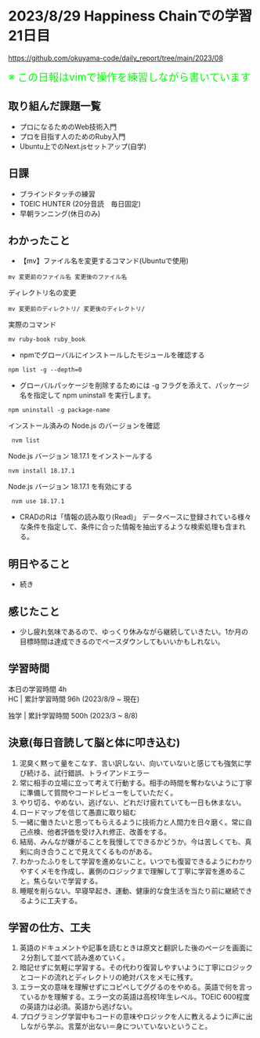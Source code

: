 # 2023/8/29 Happiness Chainでの学習21日目

https://github.com/okuyama-code/daily_report/tree/main/2023/08

<span style="font-size: 150%; color: lime;">※ この日報はvimで操作を練習しながら書いています</span>

## 取り組んだ課題一覧
- プロになるためのWeb技術入門
- プロを目指す人のためのRuby入門
- Ubuntu上でのNext.jsセットアップ(自学)

## 日課
- ブラインドタッチの練習
- TOEIC HUNTER (20分音読　毎日固定)
- 早朝ランニング(休日のみ)

<!-- ## 本日作成した or 編集したQiita記事URL -->


## わかったこと
- 【mv】ファイル名を変更するコマンド(Ubuntuで使用)
```
mv 変更前のファイル名 変更後のファイル名
```
ディレクトリ名の変更
```
mv 変更前のディレクトリ/ 変更後のディレクトリ/
```
実際のコマンド
```
mv ruby-book ruby_book
```
- npmでグローバルにインストールしたモジュールを確認する
```
npm list -g --depth=0
```
- グローバルパッケージを削除するためには -g フラグを添えて、パッケージ名を指定して npm uninstall を実行します。
```
npm uninstall -g package-name
```
インストール済みの Node.js のバージョンを確認
```
 nvm list
```
Node.js バージョン 18.17.1 をインストールする
```
nvm install 18.17.1
```
Node.js バージョン 18.17.1 を有効にする
```
 nvm use 18.17.1
```
- CRADのRは「情報の読み取り(Read)」 データベースに登録されている様々な条件を指定して、条件に合った情報を抽出するような検索処理も含まれる。

## 明日やること
- 続き

## 感じたこと
- 少し疲れ気味であるので、ゆっくり休みながら継続していきたい。1か月の目標時間は達成できるのでペースダウンしてもいいかもしれない。

## 学習時間
本日の学習時間 4h　 <br>
HC | 累計学習時間 96h (2023/8/9 ~ 現在)

独学 | 累計学習時間 500h (2023/3 ~ 8/8)


## 決意(毎日音読して脳と体に叩き込む)
1. 泥臭く黙って量をこなす、言い訳しない、向いていないと感じても強気に学び続ける、試行錯誤、トライアンドエラー
2. 常に相手の立場に立って考えて行動する。相手の時間を奪わないように丁寧に準備して質問やコードレビューをしていただく。
3. やり切る、やめない、逃げない、どれだけ疲れていても一日も休まない。
4. ロードマップを信じて愚直に取り組む
5. 一緒に働きたいと思ってもらえるように技術力と人間力を日々磨く。常に自己点検、他者評価を受け入れ修正、改善をする。
6. 結局、みんなが嫌がることを我慢してできるかどうか。今は苦しくても、真剣に向き合うことで見えてくるものがある。
7. わかったふりをして学習を進めないこと。いつでも復習できるようにわかりやすくメモを作成し、裏側のロジックまで理解して丁寧に学習を進めること。焦らないで学習する。
8. 睡眠を削らない。早寝早起き、運動、健康的な食生活を当たり前に継続できるように工夫する。

## 学習の仕方、工夫
1. 英語のドキュメントや記事を読むときは原文と翻訳した後のページを画面に２分割して並べて読み進めていく。
2. 暗記せずに気軽に学習する。その代わり復習しやすいように丁寧にロジックとコードの流れとディレクトリの絶対パスをメモに残す。
3. エラー文の意味を理解せずにコピペしてググるのをやめる。英語で何を言っているかを理解する。エラー文の英語は高校1年生レベル。TOEIC 600程度の英語力は必須。英語から逃げない。
4. プログラミング学習中もコードの意味やロジックを人に教えるように声に出しながら学ぶ。言葉が出ない＝身についていないということ。

